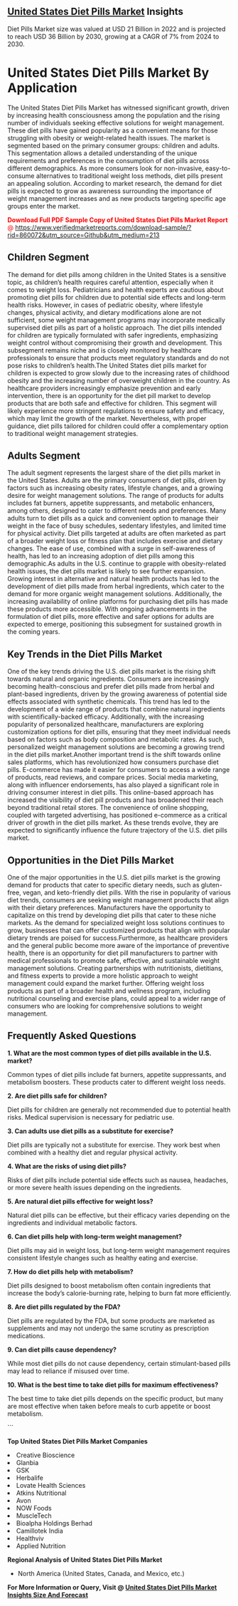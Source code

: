 <h2><a href="https://www.verifiedmarketreports.com/download-sample/?rid=860072&amp;utm_source=Github&amp;utm_medium=213" target="_blank">United States Diet Pills Market</a> Insights</h2><p>Diet Pills Market size was valued at USD 21 Billion in 2022 and is projected to reach USD 36 Billion by 2030, growing at a CAGR of 7% from 2024 to 2030.</p><p><h1>United States Diet Pills Market By Application</h1><p>The United States Diet Pills Market has witnessed significant growth, driven by increasing health consciousness among the population and the rising number of individuals seeking effective solutions for weight management. These diet pills have gained popularity as a convenient means for those struggling with obesity or weight-related health issues. The market is segmented based on the primary consumer groups: children and adults. This segmentation allows a detailed understanding of the unique requirements and preferences in the consumption of diet pills across different demographics. As more consumers look for non-invasive, easy-to-consume alternatives to traditional weight loss methods, diet pills present an appealing solution. According to market research, the demand for diet pills is expected to grow as awareness surrounding the importance of weight management increases and as new products targeting specific age groups enter the market. <p><span class=""><span style="color: #ff0000;"><strong>Download Full PDF Sample Copy of United States Diet Pills Market Report</strong> @ </span><a href="https://www.verifiedmarketreports.com/download-sample/?rid=860072&amp;utm_source=Github&amp;utm_medium=213" target="_blank">https://www.verifiedmarketreports.com/download-sample/?rid=860072&amp;utm_source=Github&amp;utm_medium=213</a></span></p></p><h2>Children Segment</h2><p>The demand for diet pills among children in the United States is a sensitive topic, as children’s health requires careful attention, especially when it comes to weight loss. Pediatricians and health experts are cautious about promoting diet pills for children due to potential side effects and long-term health risks. However, in cases of pediatric obesity, where lifestyle changes, physical activity, and dietary modifications alone are not sufficient, some weight management programs may incorporate medically supervised diet pills as part of a holistic approach. The diet pills intended for children are typically formulated with safer ingredients, emphasizing weight control without compromising their growth and development. This subsegment remains niche and is closely monitored by healthcare professionals to ensure that products meet regulatory standards and do not pose risks to children’s health.The United States diet pills market for children is expected to grow slowly due to the increasing rates of childhood obesity and the increasing number of overweight children in the country. As healthcare providers increasingly emphasize prevention and early intervention, there is an opportunity for the diet pill market to develop products that are both safe and effective for children. This segment will likely experience more stringent regulations to ensure safety and efficacy, which may limit the growth of the market. Nevertheless, with proper guidance, diet pills tailored for children could offer a complementary option to traditional weight management strategies. <h2>Adults Segment</h2><p>The adult segment represents the largest share of the diet pills market in the United States. Adults are the primary consumers of diet pills, driven by factors such as increasing obesity rates, lifestyle changes, and a growing desire for weight management solutions. The range of products for adults includes fat burners, appetite suppressants, and metabolic enhancers, among others, designed to cater to different needs and preferences. Many adults turn to diet pills as a quick and convenient option to manage their weight in the face of busy schedules, sedentary lifestyles, and limited time for physical activity. Diet pills targeted at adults are often marketed as part of a broader weight loss or fitness plan that includes exercise and dietary changes. The ease of use, combined with a surge in self-awareness of health, has led to an increasing adoption of diet pills among this demographic.As adults in the U.S. continue to grapple with obesity-related health issues, the diet pills market is likely to see further expansion. Growing interest in alternative and natural health products has led to the development of diet pills made from herbal ingredients, which cater to the demand for more organic weight management solutions. Additionally, the increasing availability of online platforms for purchasing diet pills has made these products more accessible. With ongoing advancements in the formulation of diet pills, more effective and safer options for adults are expected to emerge, positioning this subsegment for sustained growth in the coming years.<h2>Key Trends in the Diet Pills Market</h2><p>One of the key trends driving the U.S. diet pills market is the rising shift towards natural and organic ingredients. Consumers are increasingly becoming health-conscious and prefer diet pills made from herbal and plant-based ingredients, driven by the growing awareness of potential side effects associated with synthetic chemicals. This trend has led to the development of a wide range of products that combine natural ingredients with scientifically-backed efficacy. Additionally, with the increasing popularity of personalized healthcare, manufacturers are exploring customization options for diet pills, ensuring that they meet individual needs based on factors such as body composition and metabolic rates. As such, personalized weight management solutions are becoming a growing trend in the diet pills market.Another important trend is the shift towards online sales platforms, which has revolutionized how consumers purchase diet pills. E-commerce has made it easier for consumers to access a wide range of products, read reviews, and compare prices. Social media marketing, along with influencer endorsements, has also played a significant role in driving consumer interest in diet pills. This online-based approach has increased the visibility of diet pill products and has broadened their reach beyond traditional retail stores. The convenience of online shopping, coupled with targeted advertising, has positioned e-commerce as a critical driver of growth in the diet pills market. As these trends evolve, they are expected to significantly influence the future trajectory of the U.S. diet pills market.<h2>Opportunities in the Diet Pills Market</h2><p>One of the major opportunities in the U.S. diet pills market is the growing demand for products that cater to specific dietary needs, such as gluten-free, vegan, and keto-friendly diet pills. With the rise in popularity of various diet trends, consumers are seeking weight management products that align with their dietary preferences. Manufacturers have the opportunity to capitalize on this trend by developing diet pills that cater to these niche markets. As the demand for specialized weight loss solutions continues to grow, businesses that can offer customized products that align with popular dietary trends are poised for success.Furthermore, as healthcare providers and the general public become more aware of the importance of preventive health, there is an opportunity for diet pill manufacturers to partner with medical professionals to promote safe, effective, and sustainable weight management solutions. Creating partnerships with nutritionists, dietitians, and fitness experts to provide a more holistic approach to weight management could expand the market further. Offering weight loss products as part of a broader health and wellness program, including nutritional counseling and exercise plans, could appeal to a wider range of consumers who are looking for comprehensive solutions to weight management.<h2>Frequently Asked Questions</h2><p><strong>1. What are the most common types of diet pills available in the U.S. market?</strong></p><p>Common types of diet pills include fat burners, appetite suppressants, and metabolism boosters. These products cater to different weight loss needs.</p><p><strong>2. Are diet pills safe for children?</strong></p><p>Diet pills for children are generally not recommended due to potential health risks. Medical supervision is necessary for pediatric use.</p><p><strong>3. Can adults use diet pills as a substitute for exercise?</strong></p><p>Diet pills are typically not a substitute for exercise. They work best when combined with a healthy diet and regular physical activity.</p><p><strong>4. What are the risks of using diet pills?</strong></p><p>Risks of diet pills include potential side effects such as nausea, headaches, or more severe health issues depending on the ingredients.</p><p><strong>5. Are natural diet pills effective for weight loss?</strong></p><p>Natural diet pills can be effective, but their efficacy varies depending on the ingredients and individual metabolic factors.</p><p><strong>6. Can diet pills help with long-term weight management?</strong></p><p>Diet pills may aid in weight loss, but long-term weight management requires consistent lifestyle changes such as healthy eating and exercise.</p><p><strong>7. How do diet pills help with metabolism?</strong></p><p>Diet pills designed to boost metabolism often contain ingredients that increase the body’s calorie-burning rate, helping to burn fat more efficiently.</p><p><strong>8. Are diet pills regulated by the FDA?</strong></p><p>Diet pills are regulated by the FDA, but some products are marketed as supplements and may not undergo the same scrutiny as prescription medications.</p><p><strong>9. Can diet pills cause dependency?</strong></p><p>While most diet pills do not cause dependency, certain stimulant-based pills may lead to reliance if misused over time.</p><p><strong>10. What is the best time to take diet pills for maximum effectiveness?</strong></p><p>The best time to take diet pills depends on the specific product, but many are most effective when taken before meals to curb appetite or boost metabolism.</p>```</p><p><strong>Top United States Diet Pills Market Companies</strong></p><div data-test-id=""><p><li>Creative Bioscience</li><li> Glanbia</li><li> GSK</li><li> Herbalife</li><li> Lovate Health Sciences</li><li> Atkins Nutritional</li><li> Avon</li><li> NOW Foods</li><li> MuscleTech</li><li> Bioalpha Holdings Berhad</li><li> Camillotek India</li><li> Healthviv</li><li> Applied Nutrition</li></p><div><strong>Regional Analysis of&nbsp;United States Diet Pills Market</strong></div><ul><li dir="ltr"><p dir="ltr">North America&nbsp;(United States, Canada, and Mexico, etc.)</p></li></ul><p><strong>For More Information or Query, Visit @&nbsp;</strong><strong><a href="https://www.verifiedmarketreports.com/product/diet-pills-market/?utm_source=Github&amp;utm_medium=213" target="_blank">United States Diet Pills Market Insights Size And Forecast</a></strong></p></div>

